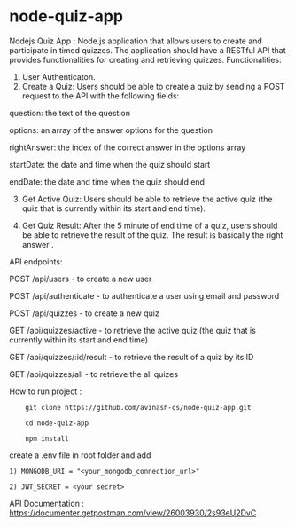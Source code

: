 # node-quiz-app
Nodejs Quiz App : Node.js application that allows users to create and participate in timed quizzes. The application should have a RESTful API that provides functionalities for creating and retrieving quizzes.
Functionalities:

1) User Authenticaton.
2) Create a Quiz: Users should be able to create a quiz by sending a POST request to the API with the following fields:

question: the text of the question

options: an array of the answer options for the question

rightAnswer: the index of the correct answer in the options array

startDate: the date and time when the quiz should start

endDate: the date and time when the quiz should end

3) Get Active Quiz: Users should be able to retrieve the active quiz (the quiz that is currently within its start and end time).

4) Get Quiz Result: After the 5 minute of end time of a quiz, users should be able to retrieve the result of the quiz. The result is basically the right answer .

API endpoints:

  POST /api/users - to create a new user

  POST /api/authenticate - to authenticate a user using email and password

  POST /api/quizzes - to create a new quiz

  GET /api/quizzes/active - to retrieve the active quiz (the quiz that is currently within its start and end time)

  GET /api/quizzes/:id/result - to retrieve the result of a quiz by its ID

  GET /api/quizzes/all - to retrieve the all quizes
 
 How to run project : 
    
        git clone https://github.com/avinash-cs/node-quiz-app.git
    
        cd node-quiz-app
    
        npm install
    
 create a .env file in root folder and add
 
    1) MONGODB_URI = "<your_mongodb_connection_url>"
    
    2) JWT_SECRET = <your secret>
    
 API Documentation : https://documenter.getpostman.com/view/26003930/2s93eU2DvC
 
 
